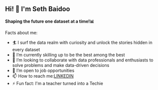 ## Hi! 👋 I'm Seth Baidoo

**Shaping the future one dataset at a time!📊**

Facts about me:

- 🏄 I surf the data realm with curiosity and unlock the stories hidden in every dataset
- 🌱 I’m currently skilling up to be the best among the best
- 👯 I’m looking to collaborate with data professionals and enthusiasts to solve problems and make data-driven decisions
- 🤔 I’m open to job opportunities 
- 📫 How to reach me:[LINKEDIN](https://www.linkedin.com/in/seth-baidoo-9395a4218?utm_source=share&utm_campaign=share_via&utm_content=profile&utm_medium=android_app)
- ⚡ Fun fact: I'm a teacher turned into a Techie
